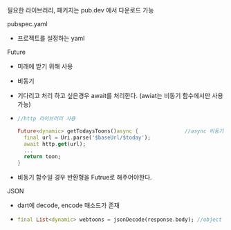 필요한 라이브러리, 패키지는 pub.dev 에서 다운로드 가능



pubspec.yaml

- 프로젝트를 설정하는 yaml




Future

- 미래에 받기 위해 사용

- 비동기

- 기다리고 처리 하고 싶은경우 await를 처리한다. (awiat는 비동기 함수에서만 사용 가능)

- ```dart
  //http 라이브러리 사용

  Future<dynamic> getTodaysToons()async {				//async 비동기 함수
    final url = Uri.parse('$baseUrl/$today');
    await http.get(url);
    ...
    return toon;
  }
  ```

- 비동기 함수일 경우 반환형을 Futrue<T>로 해주어야한다.






JSON

- dart에 decode, encode 매소드가 존재

- ```dart
  final List<dynamic> webtoons = jsonDecode(response.body);	//object List
  ```

  ​
